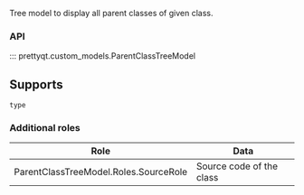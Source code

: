 Tree model to display all parent classes of given class.

### API

::: prettyqt.custom_models.ParentClassTreeModel

## Supports

`type`

### Additional roles

| Role                                  | Data                       |
| --------------------------------------|----------------------------|
| ParentClassTreeModel.Roles.SourceRole | Source code of the class   |
